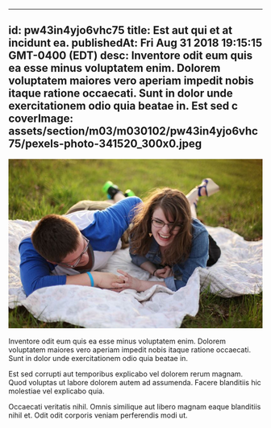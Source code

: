 
---
id: pw43in4yjo6vhc75
title: Est aut qui et at incidunt ea.
publishedAt: Fri Aug 31 2018 19:15:15 GMT-0400 (EDT)
desc: Inventore odit eum quis ea esse minus voluptatem enim. Dolorem voluptatem maiores vero aperiam impedit nobis itaque ratione occaecati. Sunt in dolor unde exercitationem odio quia beatae in. Est sed c
coverImage: assets/section/m03/m030102/pw43in4yjo6vhc75/pexels-photo-341520_300x0.jpeg
---

![image from pexels.com](assets/section/m03/m030102/pw43in4yjo6vhc75/pexels-photo-341520.jpeg)

Inventore odit eum quis ea esse minus voluptatem enim. Dolorem voluptatem maiores vero aperiam impedit nobis itaque ratione occaecati. Sunt in dolor unde exercitationem odio quia beatae in.
 
Est sed corrupti aut temporibus explicabo vel dolorem rerum magnam. Quod voluptas ut labore dolorem autem ad assumenda. Facere blanditiis hic molestiae vel explicabo quia.
 
Occaecati veritatis nihil. Omnis similique aut libero magnam eaque blanditiis nihil et. Odit odit corporis veniam perferendis modi ut.

